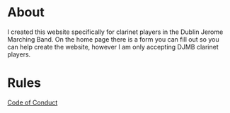 # About 
I created this website specifically for clarinet players in the Dublin Jerome Marching Band.
On the home page there is a form you can fill out so you can help create the website, however I am only accepting DJMB clarinet players.

# Rules 
[Code of Conduct](CODE_OF_CONDUCT.md)
